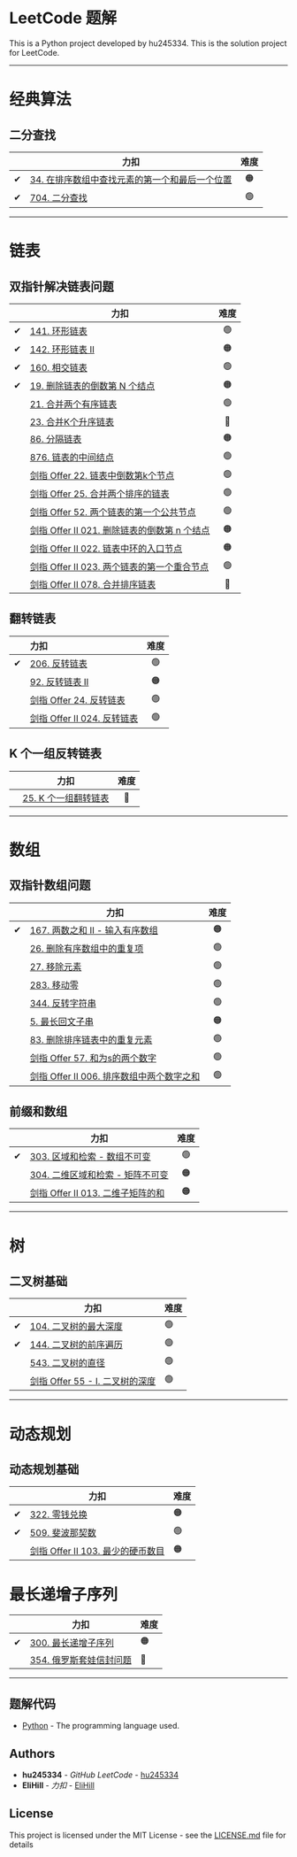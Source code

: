 # LeetCode 题解

This is a Python project developed by hu245334. This is the solution project for LeetCode.

---

# 经典算法

## 二分查找

|   | 力扣                                                                                                                 | 难度 |
|:-:|--------------------------------------------------------------------------------------------------------------------|:--:|
| ✔ | [34. 在排序数组中查找元素的第一个和最后一个位置](https://leetcode.cn/problems/find-first-and-last-position-of-element-in-sorted-array/) | 🟠 |
| ✔ | [704. 二分查找](https://leetcode.cn/problems/binary-search/)                                                           | 🟢 |

***

# 链表

## 双指针解决链表问题

|   | 力扣                                                                                                                | 难度 |
|:-:|-------------------------------------------------------------------------------------------------------------------|:--:|
| ✔ | [141. 环形链表](https://leetcode.cn/problems/linked-list-cycle/)                                                      | 🟢 |
| ✔ | [142. 环形链表 II](https://leetcode.cn/problems/linked-list-cycle-ii/)                                                | 🟠 |
| ✔ | [160. 相交链表](https://leetcode.cn/problems/intersection-of-two-linked-lists/)                                       | 🟢 |
| ✔ | [19. 删除链表的倒数第 N 个结点](https://leetcode.cn/problems/remove-nth-node-from-end-of-list/)                              | 🟠 |
|   | [21. 合并两个有序链表](https://leetcode.cn/problems/merge-two-sorted-lists/)                                              | 🟢 |
|   | [23. 合并K个升序链表](https://leetcode.cn/problems/merge-k-sorted-lists/)                                                | 🔴 |
|   | [86. 分隔链表](https://leetcode.cn/problems/partition-list/)                                                          | 🟠 |
|   | [876. 链表的中间结点](https://leetcode.cn/problems/middle-of-the-linked-list/)                                           | 🟢 |
|   | [剑指 Offer 22. 链表中倒数第k个节点](https://leetcode.cn/problems/lian-biao-zhong-dao-shu-di-kge-jie-dian-lcof/)             | 🟢 |
|   | [剑指 Offer 25. 合并两个排序的链表](https://leetcode.cn/problems/he-bing-liang-ge-pai-xu-de-lian-biao-lcof/)                 | 🟢 |
|   | [剑指 Offer 52. 两个链表的第一个公共节点](https://leetcode.cn/problems/liang-ge-lian-biao-de-di-yi-ge-gong-gong-jie-dian-lcof/) | 🟢 |
|   | [剑指 Offer II 021. 删除链表的倒数第 n 个结点](https://leetcode.cn/problems/SLwz0R/)                                           | 🟠 |
|   | [剑指 Offer II 022. 链表中环的入口节点](https://leetcode.cn/problems/c32eOV/)                                                | 🟠 |
|   | [剑指 Offer II 023. 两个链表的第一个重合节点](https://leetcode.cn/problems/3u1WK4/)                                             | 🟢 |
|   | [剑指 Offer II 078. 合并排序链表](https://leetcode.cn/problems/vvXgSW/)                                                   | 🔴 |

## 翻转链表

|   | 力扣                                                                          | 难度 |
|:-:|:----------------------------------------------------------------------------|:--:|
| ✔ | [206. 反转链表](https://leetcode.cn/problems/reverse-linked-list/)              | 🟢 |
|   | [92. 反转链表 II](https://leetcode.cn/problems/reverse-linked-list-ii/)         | 🟠 |
|   | [剑指 Offer 24. 反转链表](https://leetcode.cn/problems/fan-zhuan-lian-biao-lcof/) | 🟢 |
|   | [剑指 Offer II 024. 反转链表](https://leetcode.cn/problems/UHnkqh/)               | 🟢 |

## K 个一组反转链表

|   | 力扣                                                                      | 难度 |
|---|-------------------------------------------------------------------------|:--:|
|   | [25. K 个一组翻转链表](https://leetcode.cn/problems/reverse-nodes-in-k-group/) | 🔴 |

***

# 数组

## 双指针数组问题

|   | 力扣                                                                                      | 难度 |
|---|-----------------------------------------------------------------------------------------|:--:|
| ✔ | [167. 两数之和 II - 输入有序数组](https://leetcode.cn/problems/two-sum-ii-input-array-is-sorted/) | 🟠 |
|   | [26. 删除有序数组中的重复项](https://leetcode.cn/problems/remove-duplicates-from-sorted-array/)    | 🟢 |
|   | [27. 移除元素](https://leetcode.cn/problems/remove-element/)                                | 🟢 |
|   | [283. 移动零](https://leetcode.cn/problems/move-zeroes/)                                   | 🟢 |
|   | [344. 反转字符串](https://leetcode.cn/problems/reverse-string/)                              | 🟢 |
|   | [5. 最长回文子串](https://leetcode.cn/problems/longest-palindromic-substring/)                | 🟠 |
|   | [83. 删除排序链表中的重复元素](https://leetcode.cn/problems/remove-duplicates-from-sorted-list/)    | 🟢 |
|   | [剑指 Offer 57. 和为s的两个数字](https://leetcode.cn/problems/he-wei-sde-liang-ge-shu-zi-lcof/)  | 🟢 |
|   | [剑指 Offer II 006. 排序数组中两个数字之和](https://leetcode.cn/problems/kLl5u1/)                    | 🟢 |

## 前缀和数组

|   | 力扣                                                                                 | 难度 |
|---|------------------------------------------------------------------------------------|:--:|
| ✔ | [303. 区域和检索 - 数组不可变](https://leetcode.cn/problems/range-sum-query-immutable/)      | 🟢 |
|   | [304. 二维区域和检索 - 矩阵不可变](https://leetcode.cn/problems/range-sum-query-2d-immutable/) | 🟠 |
|   | [剑指 Offer II 013. 二维子矩阵的和](https://leetcode.cn/problems/O4NDxx/)                   | 🟠 |

***

# 树

## 二叉树基础

|   | 力扣                                                                                  | 难度 |
|---|-------------------------------------------------------------------------------------|----|
| ✔ | [104. 二叉树的最大深度](https://leetcode.cn/problems/maximum-depth-of-binary-tree/)         | 🟢 |
| ✔ | [144. 二叉树的前序遍历](https://leetcode.cn/problems/binary-tree-preorder-traversal/)       | 🟢 |
|   | [543. 二叉树的直径](https://leetcode.cn/problems/diameter-of-binary-tree/)                | 🟢 |
|   | [剑指 Offer 55 - I. 二叉树的深度](https://leetcode.cn/problems/er-cha-shu-de-shen-du-lcof/) | 🟢 |

***

# 动态规划

## 动态规划基础

|   | 力扣                                                               | 难度 |
|---|------------------------------------------------------------------|----|
| ✔ | [322. 零钱兑换](https://leetcode.cn/problems/coin-change/)           | 🟠 |
| ✔ | [509. 斐波那契数](https://leetcode.cn/problems/fibonacci-number/)     | 🟢 |
|   | [剑指 Offer II 103. 最少的硬币数目](https://leetcode.cn/problems/gaM7Ch/) | 🟠 |

# 最长递增子序列

|   | 力扣                                                                           | 难度 |
|---|------------------------------------------------------------------------------|----|
| ✔ | [300. 最长递增子序列](https://leetcode.cn/problems/longest-increasing-subsequence/) | 🟠 |
|   | [354. 俄罗斯套娃信封问题](https://leetcode.cn/problems/russian-doll-envelopes/)       | 🔴 |

---

## 题解代码

* [Python](https://www.python.org/) - The programming language used.

## Authors

* **hu245334** - *GitHub LeetCode* - [hu245334](https://github.com/hu245334/leetcode)
* **EliHill** - *力扣* - [EliHill](https://leetcode.cn/u/elihill/)

## License

This project is licensed under the MIT License - see the [LICENSE.md](LICENSE.md) file for details

